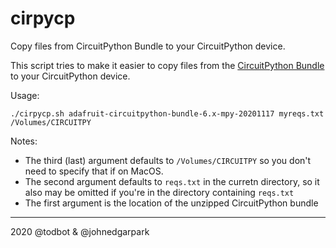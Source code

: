 # cirpycp

Copy files from CircuitPython Bundle to your CircuitPython device.

This script tries to make it easier to copy files from the
[CircuitPython Bundle](https://circuitpython.org/libraries)
to your CircuitPython device.

Usage:
```
./cirpycp.sh adafruit-circuitpython-bundle-6.x-mpy-20201117 myreqs.txt /Volumes/CIRCUITPY

```

Notes:
- The third (last) argument defaults to `/Volumes/CIRCUITPY` so you don't need to specify that if on MacOS.
- The second argument defaults to `reqs.txt` in the curretn directory, so it also may be omitted if you're in the directory containing `reqs.txt`
- The first argument is the location of the unzipped CircuitPython bundle



---
2020 @todbot & @johnedgarpark


